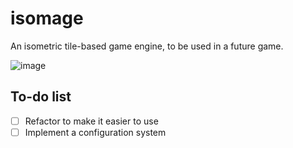 # isomage

An isometric tile-based game engine, to be used in a future game.

![image](https://user-images.githubusercontent.com/98568521/174909817-75d54f0c-fd2c-4f21-b0b6-a9a1100a27b0.png)

## To-do list

- [ ] Refactor to make it easier to use
- [ ] Implement a configuration system
